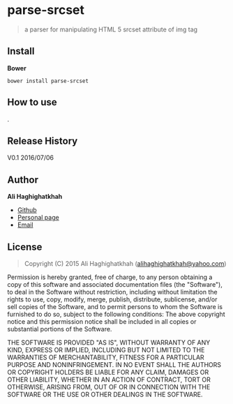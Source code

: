 # parse-srcset

> a parser for manipulating HTML 5 srcset attribute of img tag


## Install
**Bower**
```
bower install parse-srcset
  ```
  
## How to use
.



## Release History
V0.1        2016/07/06


## Author
**Ali Haghighatkhah**

- [Github](https://github.com/alihaghighatkhah)
- [Personal page](http://colorofweb.com/)
- [Email](alihaghighatkhah@yahoo.com)

## License
> Copyright (C) 2015 Ali Haghighatkhah (alihaghighatkhah@yahoo.com)

Permission is hereby granted, free of charge, to any person obtaining a copy of this software and associated
documentation files (the "Software"), to deal in the Software without restriction, including without limitation
the rights to use, copy, modify, merge, publish, distribute, sublicense, and/or sell copies of the Software,
and to permit persons to whom the Software is furnished to do so, subject to the following conditions:
The above copyright notice and this permission notice shall be included in all copies or substantial portions
of the Software.

THE SOFTWARE IS PROVIDED "AS IS", WITHOUT WARRANTY OF ANY KIND, EXPRESS OR IMPLIED, INCLUDING BUT NOT LIMITED
TO THE WARRANTIES OF MERCHANTABILITY, FITNESS FOR A PARTICULAR PURPOSE AND NONINFRINGEMENT. IN NO EVENT SHALL
THE AUTHORS OR COPYRIGHT HOLDERS BE LIABLE FOR ANY CLAIM, DAMAGES OR OTHER LIABILITY, WHETHER IN AN ACTION OF
CONTRACT, TORT OR OTHERWISE, ARISING FROM, OUT OF OR IN CONNECTION WITH THE SOFTWARE OR THE USE OR OTHER DEALINGS
IN THE SOFTWARE.



